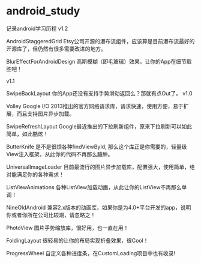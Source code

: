 android_study
=============

记录android学习历程
v1.2

AndroidStaggeredGrid Etsy公司开源的瀑布流组件，应该算是目前瀑布流最好的开源库了，但仍然有很多需要改进的地方。

BlurEffectForAndroidDesign 高斯模糊（即毛玻璃）效果，让你的App在细节取胜吧！

v1.1

SwipeBackLayout 你的App还没有支持手势滑动返回么？那就有点Out了。
v1.0

Volley Google I/O 2013推出的官方网络请求库，请求快速，使用方便，易于扩展，而且支持图片异步加载。

SwipeRefreshLayout Google最近推出的下拉刷新组件，原来下拉刷新可以如此简单，如此酷炫！

ButterKnife 是不是很烦各种findViewById, 那么这个库正是你需要的，轻量级View注入框架，从此你的代码不再那么臃肿。

UniversalImageLoader 目前最流行的图片异步加载库，配置强大，使用简单，绝对能满足你的各种需求！

ListViewAnimations 各种ListView加载动画，从此让你的ListView不再那么单调！

NineOldAndroid 兼容2.x版本的动画库，如果你是为4.0+平台开发的app，说明你或者你所在公司比较潮，请忽略之！

PhotoView 图片手势缩放库，很好用，也一直在用！

FoldingLayout 很轻易的让你的布局实现折叠效果，很Cool！

ProgressWheel 自定义各种进度条，在CustomLoading项目中也有收录!
